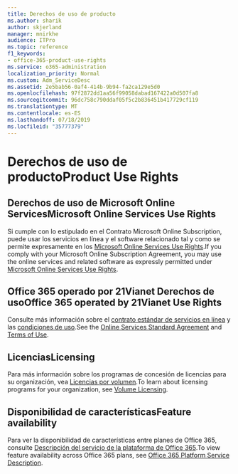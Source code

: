 ```yaml
---
title: Derechos de uso de producto
ms.author: sharik
author: skjerland
manager: mnirkhe
audience: ITPro
ms.topic: reference
f1_keywords:
- office-365-product-use-rights
ms.service: o365-administration
localization_priority: Normal
ms.custom: Adm_ServiceDesc
ms.assetid: 2e5bab56-0af4-414b-9b94-fa2ca129e5d0
ms.openlocfilehash: 97f2872dd1aa56f99058dabad167422a0d507fa8
ms.sourcegitcommit: 96dc758c790ddaf05f5c2b836451b417729cf119
ms.translationtype: MT
ms.contentlocale: es-ES
ms.lasthandoff: 07/18/2019
ms.locfileid: "35777379"
---
```

# <a name="product-use-rights"></a><span data-ttu-id="bd5b3-102">Derechos de uso de producto</span><span class="sxs-lookup"><span data-stu-id="bd5b3-102">Product Use Rights</span></span>

## <a name="microsoft-online-services-use-rights"></a><span data-ttu-id="bd5b3-103">Derechos de uso de Microsoft Online Services</span><span class="sxs-lookup"><span data-stu-id="bd5b3-103">Microsoft Online Services Use Rights</span></span>

<span data-ttu-id="bd5b3-104">Si cumple con lo estipulado en el Contrato Microsoft Online Subscription, puede usar los servicios en línea y el software relacionado tal y como se permite expresamente en los [Microsoft Online Services Use Rights](http://www.microsoftvolumelicensing.com/DocumentSearch.aspx?Mode=3&DocumentTypeId=37&ShowArchived=true).</span><span class="sxs-lookup"><span data-stu-id="bd5b3-104">If you comply with your Microsoft Online Subscription Agreement, you may use the online services and related software as expressly permitted under [Microsoft Online Services Use Rights](http://www.microsoftvolumelicensing.com/DocumentSearch.aspx?Mode=3&DocumentTypeId=37&ShowArchived=true).</span></span>
  
## <a name="office-365-operated-by-21vianet-use-rights"></a><span data-ttu-id="bd5b3-105">Office 365 operado por 21Vianet Derechos de uso</span><span class="sxs-lookup"><span data-stu-id="bd5b3-105">Office 365 operated by 21Vianet Use Rights</span></span>

<span data-ttu-id="bd5b3-106">Consulte más información sobre el [contrato estándar de servicios en línea](http://www.21vbluecloud.com/office365/O365-AgreeWebDir/) y las [condiciones de uso](http://www.21vbluecloud.com/office365/O365-TOU/).</span><span class="sxs-lookup"><span data-stu-id="bd5b3-106">See the [Online Services Standard Agreement](http://www.21vbluecloud.com/office365/O365-AgreeWebDir/) and [Terms of Use](http://www.21vbluecloud.com/office365/O365-TOU/).</span></span>
  
## <a name="licensing"></a><span data-ttu-id="bd5b3-107">Licencias</span><span class="sxs-lookup"><span data-stu-id="bd5b3-107">Licensing</span></span>

<span data-ttu-id="bd5b3-108">Para más información sobre los programas de concesión de licencias para su organización, vea [Licencias por volumen](https://go.microsoft.com/fwlink/?LinkId=393693).</span><span class="sxs-lookup"><span data-stu-id="bd5b3-108">To learn about licensing programs for your organization, see [Volume Licensing](https://go.microsoft.com/fwlink/?LinkId=393693).</span></span>
  
## <a name="feature-availability"></a><span data-ttu-id="bd5b3-109">Disponibilidad de características</span><span class="sxs-lookup"><span data-stu-id="bd5b3-109">Feature availability</span></span>

<span data-ttu-id="bd5b3-110">Para ver la disponibilidad de características entre planes de Office 365, consulte [Descripción del servicio de la plataforma de Office 365](https://technet.microsoft.com/en-us/library/office-365-platform-service-description.aspx).</span><span class="sxs-lookup"><span data-stu-id="bd5b3-110">To view feature availability across Office 365 plans, see [Office 365 Platform Service Description](https://technet.microsoft.com/en-us/library/office-365-platform-service-description.aspx).</span></span>
  

